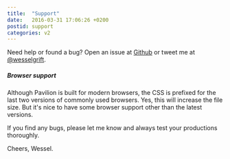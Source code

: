 ```yaml
---
title:  "Support"
date:   2016-03-31 17:06:26 +0200
postid: support
categories: v2
---
```


Need help or found a bug? Open an issue at [Github](http://github.com/getpavilion/pavilion) or tweet me at [@wesselgrift](http://twitter.com/wesselgrift).

##### Browser support
Although Pavilion is built for modern browsers, the CSS is prefixed for the last two versions of commonly used browsers.
Yes, this will increase the file size. But it's nice to have some browser support other than the latest versions.

If you find any bugs, please let me know and always test your productions thoroughly.

Cheers, Wessel.
